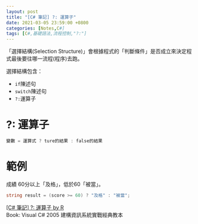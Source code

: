```yaml
---
layout: post
title: "[C# 筆記] ?: 運算子"
date: 2021-03-05 23:59:00 +0800
categories: [Notes,C#]
tags: [C#,基礎語法,流程控制,"?:"]
---
```


「選擇結構(Selection Structure)」會根據程式的「判斷條件」是否成立來決定程式最後要往哪一流程(程序)去跑。     

選擇結構包含：
- `if`陳述句
- `switch`陳述句
- `?:`運算子

# ?: 運算子

```c#
變數 = 運算式 ? ture的結果 : false的結果
```

# 範例

成績 60分以上「及格」，低於60「被當」。

```c#
string result = (score >= 60) ? "及格" : "被當";
```

[[C# 筆記] ?: 運算子   by R](https://riivalin.github.io/posts/2021/03/csharp-expression/)      
Book: Visual C# 2005 建構資訊系統實戰經典教本